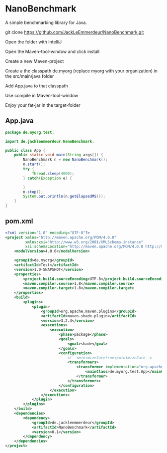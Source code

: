 # NanoBenchmark

A simple benchmarking library for Java.

git clone https://github.com/JackLeEmmerdeur/NanoBenchmark.git

Open the folder with IntelliJ

Open the Maven-tool-window and click install

Create a new Maven-project

Create a the classpath de.myorg (replace myorg with your organization) in the src/main/java folder

Add App.java to that classpath

Use compile in Maven-tool-window

Enjoy your fat-jar in the target-folder

## App.java

```java
package de.myorg.test;

import de.jackleemmerdeur.NanoBenchmark;

public class App {
    public static void main(String args[]) {
        NanoBenchmark n = new NanoBenchmark();
        n.start();
        try {
            Thread.sleep(4000);
        } catch(Exception e) {

        }
        n.stop();
        System.out.println(n.getElapsedMS());
    }
}
```

## pom.xml

```xml
<?xml version="1.0" encoding="UTF-8"?>
<project xmlns="http://maven.apache.org/POM/4.0.0"
		 xmlns:xsi="http://www.w3.org/2001/XMLSchema-instance"
		 xsi:schemaLocation="http://maven.apache.org/POM/4.0.0 http://maven.apache.org/xsd/maven-4.0.0.xsd">
	<modelVersion>4.0.0</modelVersion>

	<groupId>de.myorg</groupId>
	<artifactId>Test</artifactId>
	<version>1.0-SNAPSHOT</version>
	<properties>
		<project.build.sourceEncoding>UTF-8</project.build.sourceEncoding>
		<maven.compiler.source>1.8</maven.compiler.source>
		<maven.compiler.target>1.8</maven.compiler.target>
	</properties>
	<build>
		<plugins>
			<plugin>
				<groupId>org.apache.maven.plugins</groupId>
				<artifactId>maven-shade-plugin</artifactId>
				<version>3.2.4</version>
				<executions>
					<execution>
						<phase>package</phase>
						<goals>
							<goal>shade</goal>
						</goals>
						<configuration>
							<!--<minimizeJar>true</minimizeJar>-->
							<transformers>
								<transformer implementation="org.apache.maven.plugins.shade.resource.ManifestResourceTransformer">
									<mainClass>de.myorg.test.App</mainClass>
								</transformer>
							</transformers>
						</configuration>
					</execution>
				</executions>
			</plugin>
		</plugins>
	</build>
	<dependencies>
		<dependency>
			<groupId>de.jackleemmerdeur</groupId>
			<artifactId>NanoBenchmark</artifactId>
			<version>0.1</version>
		</dependency>
	</dependencies>
</project>
```